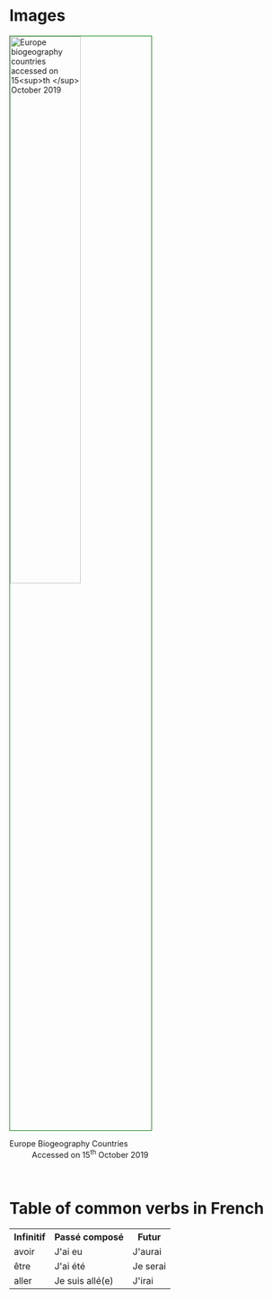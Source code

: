 <h1> Images </h1>
<img 
style="width:50%; border:1px solid green;" 
src="https://upload.wikimedia.org/wikipedia/commons/3/39/Europe_biogeography_countries.svg" alt=" Europe biogeography countries accessed on 15<sup>th </sup> October 2019" > 
<dl>
  <dt>Europe Biogeography Countries</dt>
  <dd> Accessed on 15<sup>th</sup> October 2019</dd>

</dl>
<br>
<h1> Table of common verbs in French </h1>
<table> 
  <lang="fr">
  <tr> <th> Infinitif </th><th> Passé composé </th> <th> Futur </th>
    <tr> <td> avoir </td> <td> J'ai eu </td> <td> J'aurai </td> </tr>
    <tr> <td> être </td> <td> J'ai été </td> <td> Je serai </td> </tr>
    <tr> <td> aller </td> <td> Je suis allé(e) </td> <td> J'irai </td> </tr>


